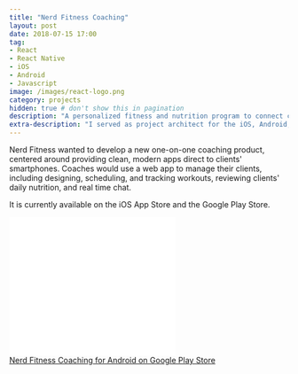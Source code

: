 ```yaml
---
title: "Nerd Fitness Coaching"
layout: post
date: 2018-07-15 17:00
tag:
- React
- React Native
- iOS
- Android
- Javascript
image: /images/react-logo.png
category: projects
hidden: true # don't show this in pagination
description: "A personalized fitness and nutrition program to connect coaches and clients, coordinating workout planning/tracking, nutrition counseling, and more"
extra-description: "I served as project architect for the iOS, Android, and Web apps for <a href=\"/projects/nerdfitness-coaching\">Nerd Fitness Coaching</a>."
---
```


Nerd Fitness wanted to develop a new one-on-one coaching product, centered around providing clean, modern apps direct to clients' smartphones. Coaches would use a web app to manage their clients, including designing, scheduling, and tracking workouts, reviewing clients' daily nutrition, and real time chat. 

It is currently available on the iOS App Store and the Google Play Store.

<div class="side-by-side text-center">
	<div class="toleft">
		<iframe src="//banners.itunes.apple.com/banner.html?partnerId=&aId=&bt=catalog&t=catalog_white&id=1393166838&c=us&l=en-US&w=300&h=250&store=apps" frameborder="0" style="overflow-x:hidden;overflow-y:hidden;width:300px;height:250px;border:0px"></iframe>
	</div>
	<div class="toright">
		<a href="https://play.google.com/store/apps/details?id=com.nfreactnativecoachingcustomerclientapp">Nerd Fitness Coaching for Android on Google Play Store</a>
    </div>
</div>
